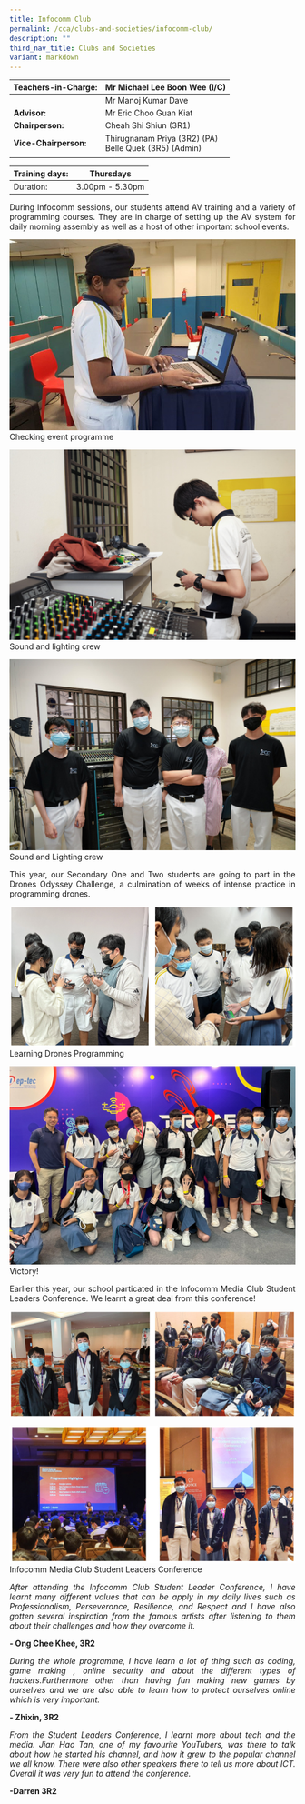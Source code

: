 ```yaml
---
title: Infocomm Club
permalink: /cca/clubs-and-societies/infocomm-club/
description: ""
third_nav_title: Clubs and Societies
variant: markdown
---
```

|  **Teachers-in-Charge:** | Mr Michael Lee Boon Wee (I/C) | 
| -------- | -------- |
|  |  Mr Manoj Kumar Dave |
|**Advisor:** | Mr Eric Choo Guan Kiat |
|**Chairperson:** |Cheah Shi Shiun (3R1) |
|**Vice-Chairperson:** |Thirugnanam Priya (3R2) (PA)<br>Belle Quek (3R5) (Admin)   |
|  |  |


| Training days: | Thursdays  |
| - | -|
| Duration: |  3.00pm - 5.30pm |

<p style="text-align:justify">During Infocomm sessions, our students attend AV training and a variety of programming courses. They are in charge of setting up the AV system for daily morning assembly as well as a host of other important school events. </p>


![Checking event programme](/images/Cca/cca-infocomm-01.jpg)
Checking event programme

![Sound and lighting crew](/images/Cca/cca-infocomm-02.jpg)
Sound and lighting crew

![Sound and lighting crew](/images/Cca/cca-infocomm-03.jpg)
Sound and Lighting crew


<p style="text-align:justify">This year, our Secondary One and Two students are going to part in the Drones Odyssey Challenge, a culmination of weeks of intense practice in programming drones.</p>

![Drones Odyssey](/images/Cca/cca-infocomm-06.jpg)
Learning Drones Programming

![Drones Odyssey](/images/Cca/cca-infocomm-07.jpg)
Victory!

<p style="text-align:justify">Earlier this year, our school particated in the Infocomm Media Club Student Leaders Conference.  We learnt a great deal from this conference!</p>

![Infocomm Media Club Student Leaders Conference](/images/Cca/cca-infocomm-mediaclub-01.jpg)

![Infocomm Media Club Student Leaders Conference](/images/Cca/cca-infocomm-mediaclub-02.jpg)
Infocomm Media Club Student Leaders Conference


<p style="text-align:justify; font-style:italic">After attending the Infocomm Club Student Leader Conference, I have learnt many different values that can be apply in my daily lives such as Professionalism, Perseverance, Resilience, and Respect and I have also gotten several inspiration from the famous artists after listening to them about their challenges and how they overcome it.</p>

**- Ong Chee Khee,  3R2**

 
<p style="text-align:justify; font-style:italic">During the whole programme, I have learn a lot of thing such as coding, game making , online security and about the different types of hackers.Furthermore other than having fun making new games by ourselves and we are also able to learn how to protect ourselves online which is very important.</p>

**- Zhixin, 3R2**
 
 
<p style="text-align:justify; font-style:italic">From the Student Leaders Conference, I learnt more about tech and the media. Jian Hao Tan, one of my favourite YouTubers, was there to talk about how he started his channel, and how it grew to the popular channel we all know. There were also other speakers there to tell us more about ICT. Overall it was very fun to attend the conference.</p>

**-Darren 3R2**


<!--
<p style="text-align:justify; font-style:italic">5 teams were sent for this challenge and one of our teams was selected for the semi-finals.</p>
Here are the links to our teams’ ideal carbon-free school.

Team 1 : [https://www.youtube.com/watch?v=_R8QUcgeh4s](https://www.youtube.com/watch?v=_R8QUcgeh4s) <br>
Team 2 : [https://www.youtube.com/watch?v=BMQegnTKrwA](https://www.youtube.com/watch?v=BMQegnTKrwA) <br>
Team 3 : [https://www.youtube.com/watch?v=hWpz9GqmS5E](https://www.youtube.com/watch?v=hWpz9GqmS5E) <br>
Team 4 : [https://www.youtube.com/watch?v=ZkXAqM_QuOY](https://www.youtube.com/watch?v=ZkXAqM_QuOY) <br>
Team 5 : [https://www.youtube.com/watch?v=w38LWfRriFI](https://www.youtube.com/watch?v=w38LWfRriFI)
-->
